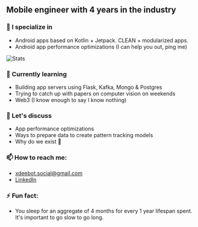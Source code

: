 ## Mobile engineer with 4 years in the industry
### 🔭 I specialize in
- Android apps based on Kotlin + Jetpack. CLEAN + modularized apps.
- Android app performance optimizations (I can help you out, ping me)

![Stats](https://github-readme-stats.vercel.app/api?username=dhruvnagarajan&show_icons=true&count_private=true)
### 🌱 Currently learning
- Building app servers using Flask, Kafka, Mongo & Postgres
- Trying to catch up with papers on computer vision on weekends
- Web3 (I know enough to say I know nothing)
### 👯 Let's discuss
- App performance optimizations
- Ways to prepare data to create pattern tracking models
- Why do we exist 🍻
### 📫 How to reach me:
- xdeebot.social@gmail.com
- [LinkedIn](https://www.linkedin.com/in/dhruvnagarajan)
### ⚡ Fun fact:
- You sleep for an aggregate of 4 months for every 1 year lifespan spent. It's important to go slow to go long.
